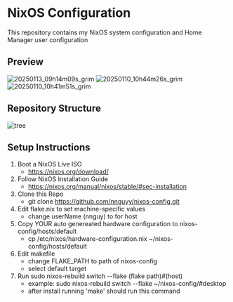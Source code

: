 # NixOS Configuration
This repository contains my NixOS system configuration and Home Manager user configuration

## Preview
![20250113_09h14m09s_grim](https://github.com/user-attachments/assets/235ea26b-6a2c-4cc0-8f76-fb625f482fd5)
![20250110_10h44m26s_grim](https://github.com/user-attachments/assets/4d824711-0249-47b1-99ac-6729051fec88)
![20250110_10h41m51s_grim](https://github.com/user-attachments/assets/629e7681-59aa-4526-951a-175490ff76ca)

## Repository Structure          
![tree](https://github.com/user-attachments/assets/9f8c8a52-ada5-44ef-bd72-3eba3772ece7)

## Setup Instructions
1. Boot a NixOS Live ISO
   - https://nixos.org/download/
3. Follow NixOS Installation Guide
   - https://nixos.org/manual/nixos/stable/#sec-installation
4. Clone this Repo
   - git clone https://github.com/nnguyy/nixos-config.git
5. Edit flake.nix to set machine-specific values
   - change userName (nnguy) to for host 
6. Copy YOUR auto genereated hardware configuration to nixos-config/hosts/default
   - cp /etc/nixos/hardware-configuration.nix ~/nixos-config/hosts/default
8. Edit makefile
   - change FLAKE_PATH to path of nixos-config
   - select default target
9. Run sudo nixos-rebuild switch --flake (flake path)#(host)
   - example: sudo nixos-rebuild switch --flake ~/nixos-config/#desktop
   - after install running 'make' should run this command 
